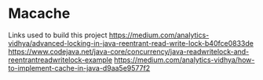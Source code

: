 # Macache

Links used to build this project
https://medium.com/analytics-vidhya/advanced-locking-in-java-reentrant-read-write-lock-b40fce0833de
https://www.codejava.net/java-core/concurrency/java-readwritelock-and-reentrantreadwritelock-example
https://medium.com/analytics-vidhya/how-to-implement-cache-in-java-d9aa5e9577f2
